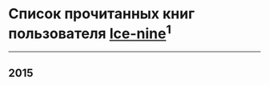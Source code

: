 # Список прочитанных книг пользователя [Ice-nine](https://plus.google.com/103744471556196536095)<sup>1</sup>
---

## 2015




